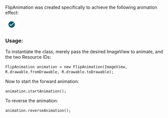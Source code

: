 FlipAnimation was created specifically to achieve the following animation effect: 

![](animationpreview.gif)


### Usage: ###

To instantiate the class, merely pass the desired ImageView to animate, and the two Resource IDs:
```
FlipAnimation animation = new FlipAnimation(ImageView, R.drawable.fromDrawable, R.drawable.toDrawable);
```

Now to start the forward animation:
```
animation.startAnimation();
```

To reverse the animation:
```
animation.reverseAnimation();
```
